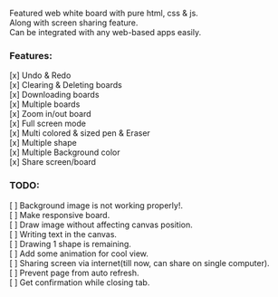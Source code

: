 Featured web white board with pure html, css & js.  
Along with screen sharing feature.  
Can be integrated with any web-based apps easily.  

<h3> Features: </h3>

[x] Undo & Redo  
[x] Clearing & Deleting boards  
[x] Downloading boards  
[x] Multiple boards  
[x] Zoom in/out board  
[x] Full screen mode  
[x] Multi colored & sized pen & Eraser  
[x] Multiple shape  
[x] Multiple Background color   
[x] Share screen/board   

<h3> TODO: </h3>

[ ] Background image is not working properly!.  
[ ] Make responsive board.  
[ ] Draw image without affecting canvas position.  
[ ] Writing text in the canvas.  
[ ] Drawing 1 shape is remaining.  
[ ] Add some animation for cool view.  
[ ] Sharing screen via internet(till now, can share on single computer).  
[ ] Prevent page from auto refresh.  
[ ] Get confirmation while closing tab.  